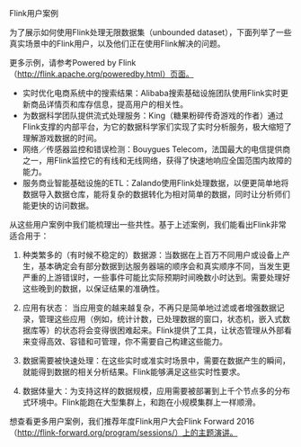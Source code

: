 Flink用户案例

为了展示如何使用Flink处理无限数据集（unbounded dataset），下面列举了一些真实场景中的Flink用户，以及他们正在使用Flink解决的问题。

更多示例，请参考Powered by Flink（http://flink.apache.org/poweredby.html）页面。

- 实时优化电商系统中的搜索结果：Alibaba搜索基础设施团队使用Flink实时更新商品详情页和库存信息，提高用户的相关性。
- 为数据科学团队提供流式处理服务：King（糖果粉碎传奇游戏的作者）通过Flink支撑的内部平台，为它的数据科学家们实现了实时分析服务，极大缩短了理解游戏数据的时间。
- 网络／传感器监控和错误检测：Bouygues Telecom，法国最大的电信提供商之一，用Flink监控它的有线和无线网络，获得了快速地响应全国范围内故障的能力。
- 服务商业智能基础设施的ETL：Zalando使用Flink处理数据，以便更简单地将数据导入数据仓库，能将复杂的数据转化为相对简单的数据，同时让分析师们能更快的访问数据。

从这些用户案例中我们能梳理出一些共性。基于上述案例，我们能看出Flink非常适合用于：

1. 种类繁多的（有时候不稳定的）数据源：当数据在上百万不同用户或设备上产生，基本确定会有部分数据到达服务器端的顺序会和真实顺序不同，当发生更严重的上游错误时，一些事件可能比实际预期时间晚数小时达到。需要处理好这些晚到的数据，以保证结果的准确性。

2. 应用有状态： 当应用变的越来越复杂，不再只是简单地过滤或者增强数据记录，管理这些应用（例如，统计计数，已处理数据的窗口，状态机，嵌入式数据库等）的状态将会变得很困难起来。Flink提供了工具，让状态管理从外部看来变得高效、容错和可管理，你不需要自己构建这些能力。

3. 数据需要被快速处理：在这些实时或准实时场景中，需要在数据产生的瞬间，就能得到数据的相关分析结果。Flink能够满足这些实时性要求。

4. 数据体量大：为支持这样的数据规模，应用需要被部署到上千个节点多的分布式环境中。Flink能跑在大型集群上，和跑在小规模集群上一样顺滑。

想查看更多用户案例，我们推荐年度Flink用户大会Flink Forward 2016（http://flink-forward.org/program/sessions/）上的主题演讲。